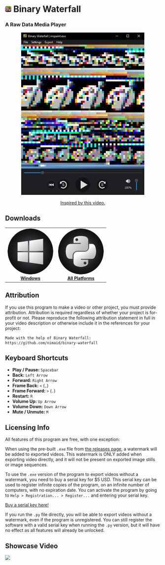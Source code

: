 # <img src="src/binary_waterfall/resources/icon.png" height="20px" alt="Binary Waterfall"/> Binary Waterfall
### A Raw Data Media Player

<p align="center"><img src="docs/example.png" width="400px" alt="Running the program on mspaint.exe"/></p>

<p align="center"><a href="https://www.youtube.com/watch?v=NFe0aGO9-TE">Inspired by this video.</a></p>

## Downloads
<table align="center">
    <tr style="border: none !important;">
        <td align="center" style="border: none !important;">
            <a href="https://github.com/nimaid/binary-waterfall/releases/latest/download/binary-waterfall.exe">
                <img src="docs/windows.png" width="150px" alt="Click here to download the program for Windows!"/>
                <br />
                <b>Windows</b>
            </a>
        </td>
        <td align="center" style="border: none !important;">
            <a href="https://pypi.org/project/binary-waterfall/">
                <img src="docs/python.png" width="150px" alt="Click here to download the program for Python!"/>
                <br />
                <b>All Platforms</b>
            </a>
        </td>
    </tr>
</table>

## Attribution
If you use this program to make a video or other project, you must provide attribution. Attribution is required regardless of whether your project is for-profit or not. Please reproduce the following attribution statement in full in your video description or otherwise include it in the references for your project:
```
Made with the help of Binary Waterfall:
https://github.com/nimaid/binary-waterfall
```

## Keyboard Shortcuts
- **Play / Pause:** `Spacebar`
- **Back:** `Left Arrow`
- **Forward:** `Right Arrow`
- **Frame Back:** `<` (`,`)
- **Frame Forward:** `>` (`.`)
- **Restart:** `R`
- **Volume Up:** `Up Arrow`
- **Volume Down:** `Down Arrow`
- **Mute / Unmute:** `M`

## Licensing Info
All features of this program are free, with one exception:

When using the pre-built `.exe` file from [the releases page](https://github.com/nimaid/binary-waterfall/releases), a watermark will be added to exported videos. This watermark is ONLY added when exporting video directly, and it will not be present on exported image stills or image sequences.

To use the `.exe` version of the program to export videos without a watermark, you need to buy a serial key for $5 USD. This serial key can be used to register infinite copies of the program, on an infinite number of computers, with no expiration date. You can activate the program by going to `Help > Registration... > Register...` and entering your serial key.

[Buy a serial key here!](https://www.patreon.com/nimaid/shop/binary-waterfall-pro-serial-key-license-69386)

If you run the `.py` file directly, you will be able to export videos without a watermark, even if the program is unregistered. You can still register the software with a valid serial key when running the `.py` version, but it will have no effect as all features will already be unlocked.

## Showcase Video
[<img src="https://i.ytimg.com/vi/gZRWbv_aob0/maxresdefault.jpg" width="300px">](https://www.youtube.com/watch?v=gZRWbv_aob0 "Microsoft Paint Remix")